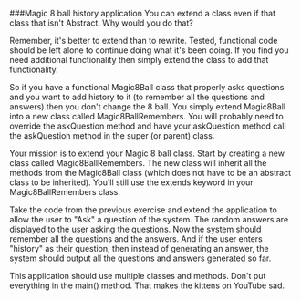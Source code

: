 ###Magic 8 ball history application
You can extend a class even if that class that isn't Abstract. Why would you do that?

Remember, it's better to extend than to rewrite. Tested, functional code should be left alone to continue doing what it's been doing. If you find you need additional functionality then simply extend the class to add that functionality.

So if you have a functional Magic8Ball class that properly asks questions and you want to add history to it (to remember all the questions and answers) then you don't change the 8 ball. You simply extend Magic8Ball into a new class called Magic8BallRemembers. You will probably need to override the askQuestion method and have your askQuestion method call the askQuestion method in the super (or parent) class. 

Your mission is to extend your Magic 8 ball class. Start by creating a new class called Magic8BallRemembers. The new class will inherit all the methods from the Magic8Ball class (which does not have to be an abstract class to be inherited). You'll still use the extends keyword in your Magic8BallRemembers class.

Take the code from the previous exercise and extend the application to allow the user to "Ask" a question of the system. The random answers are displayed to the user asking the questions. Now the system should remember all the questions and the answers. And if the user enters "history" as their question, then instead of generating an answer, the system should output all the questions and answers generated so far.

This application should use multiple classes and methods. Don't put everything in the main() method. That makes the kittens on YouTube sad.
